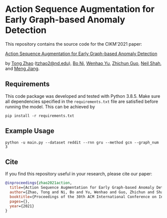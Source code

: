 Action Sequence Augmentation for Early Graph-based Anomaly Detection
====
This repository contains the source code for the CIKM'2021 paper:

[Action Sequence Augmentation for Early Graph-based Anomaly Detection](https://arxiv.org/pdf/2010.10016.pdf)

by [Tong Zhao](https://tzhao.io/) (tzhao2@nd.edu), [Bo Ni](https://arstanley.github.io/),  [Wenhao Yu](https://wyu97.github.io/), [Zhichun Guo](), [Neil Shah](http://nshah.net/), and [Meng Jiang](http://www.meng-jiang.com/).

## Requirements

This code package was developed and tested with Python 3.8.5. Make sure all dependencies specified in the ```requirements.txt``` file are satisfied before running the model. This can be achieved by
```
pip install -r requirements.txt
```

## Example Usage

```
python -u main.py --dataset reddit --rnn gru --method gcn --graph_num 3
```

## Cite
If you find this repository useful in your research, please cite our paper:

```bibtex
@inproceedings{zhao2021action,
  title={Action Sequence Augmentation for Early Graph-based Anomaly Detection},
  author={Zhao, Tong and Ni, Bo and Yu, Wenhao and Guo, Zhichun and Shah, Neil and Jiang, Meng},
  booktitle={Proceedings of the 30th ACM International Conference on Information \& Knowledge Management},
  pages={},
  year={2021}
}
```

